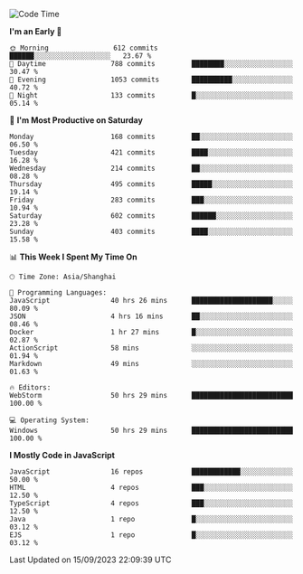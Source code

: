 <!--START_SECTION:waka-->
![Code Time](http://img.shields.io/badge/Code%20Time-2%2C680%20hrs%2016%20mins-blue)

**I'm an Early 🐤** 

```text
🌞 Morning                612 commits         ██████░░░░░░░░░░░░░░░░░░░   23.67 % 
🌆 Daytime                788 commits         ████████░░░░░░░░░░░░░░░░░   30.47 % 
🌃 Evening                1053 commits        ██████████░░░░░░░░░░░░░░░   40.72 % 
🌙 Night                  133 commits         █░░░░░░░░░░░░░░░░░░░░░░░░   05.14 % 
```
📅 **I'm Most Productive on Saturday** 

```text
Monday                   168 commits         ██░░░░░░░░░░░░░░░░░░░░░░░   06.50 % 
Tuesday                  421 commits         ████░░░░░░░░░░░░░░░░░░░░░   16.28 % 
Wednesday                214 commits         ██░░░░░░░░░░░░░░░░░░░░░░░   08.28 % 
Thursday                 495 commits         █████░░░░░░░░░░░░░░░░░░░░   19.14 % 
Friday                   283 commits         ███░░░░░░░░░░░░░░░░░░░░░░   10.94 % 
Saturday                 602 commits         ██████░░░░░░░░░░░░░░░░░░░   23.28 % 
Sunday                   403 commits         ████░░░░░░░░░░░░░░░░░░░░░   15.58 % 
```


📊 **This Week I Spent My Time On** 

```text
🕑︎ Time Zone: Asia/Shanghai

💬 Programming Languages: 
JavaScript               40 hrs 26 mins      ████████████████████░░░░░   80.09 % 
JSON                     4 hrs 16 mins       ██░░░░░░░░░░░░░░░░░░░░░░░   08.46 % 
Docker                   1 hr 27 mins        █░░░░░░░░░░░░░░░░░░░░░░░░   02.87 % 
ActionScript             58 mins             ░░░░░░░░░░░░░░░░░░░░░░░░░   01.94 % 
Markdown                 49 mins             ░░░░░░░░░░░░░░░░░░░░░░░░░   01.63 % 

🔥 Editors: 
WebStorm                 50 hrs 29 mins      █████████████████████████   100.00 % 

💻 Operating System: 
Windows                  50 hrs 29 mins      █████████████████████████   100.00 % 
```

**I Mostly Code in JavaScript** 

```text
JavaScript               16 repos            ████████████░░░░░░░░░░░░░   50.00 % 
HTML                     4 repos             ███░░░░░░░░░░░░░░░░░░░░░░   12.50 % 
TypeScript               4 repos             ███░░░░░░░░░░░░░░░░░░░░░░   12.50 % 
Java                     1 repo              █░░░░░░░░░░░░░░░░░░░░░░░░   03.12 % 
EJS                      1 repo              █░░░░░░░░░░░░░░░░░░░░░░░░   03.12 % 
```




 Last Updated on 15/09/2023 22:09:39 UTC
<!--END_SECTION:waka-->

<!--
**likaiqiang/likaiqiang** is a ✨ _special_ ✨ repository because its `README.md` (this file) appears on your GitHub profile.

Here are some ideas to get you started:

- 🔭 I’m currently working on ...
- 🌱 I’m currently learning ...
- 👯 I’m looking to collaborate on ...
- 🤔 I’m looking for help with ...
- 💬 Ask me about ...
- 📫 How to reach me: ...
- 😄 Pronouns: ...
- ⚡ Fun fact: ...
-->
